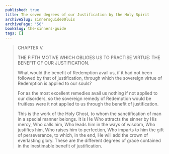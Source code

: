 ```yaml
---
published: true
title: The seven degrees of our Justification by the Holy Spirit
archiveSlug: sinnersguide00luis
archivePage: '56'
bookSlug: the-sinners-guide
tags: []
---
```


> CHAPTER V.
>
> THE FIFTH MOTIVE WHICH OBLIGES US TO PRACTISE VIRTUE: THE BENEFIT OF OUR JUSTIFICATION.
>
> What would the benefit of Redemption avail us, if it had not been followed by that of justification, through which the sovereign virtue of Redemption is applied to our souls?
>
> For as the most excellent remedies avail us nothing if not applied to our disorders, so the sovereign remedy of Redemption would be fruitless were it not applied to us through the benefit of justification.
>
> This is the work of the Holy Ghost, to whom the sanctification of man in a special manner belongs. It is He Who attracts the sinner by His mercy, Who calls him, Who leads him in the ways of wisdom, Who justifies him, Who raises him to perfection, Who imparts to him the gift of perseverance, to which, in the end, He will add the crown of everlasting glory. These are the different degrees of grace contained in the inestimable benefit of justification.
